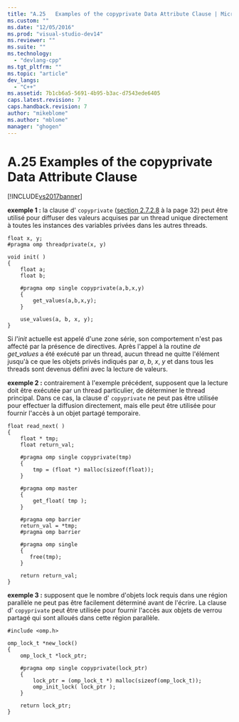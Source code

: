 ```yaml
---
title: "A.25   Examples of the copyprivate Data Attribute Clause | Microsoft Docs"
ms.custom: ""
ms.date: "12/05/2016"
ms.prod: "visual-studio-dev14"
ms.reviewer: ""
ms.suite: ""
ms.technology: 
  - "devlang-cpp"
ms.tgt_pltfrm: ""
ms.topic: "article"
dev_langs: 
  - "C++"
ms.assetid: 7b1cb6a5-5691-4b95-b3ac-d7543ede6405
caps.latest.revision: 7
caps.handback.revision: 7
author: "mikeblome"
ms.author: "mblome"
manager: "ghogen"
---
```

# A.25   Examples of the copyprivate Data Attribute Clause
[!INCLUDE[vs2017banner](../../assembler/inline/includes/vs2017banner.md)]

**exemple 1 :** la clause d' `copyprivate` \([section 2.7.2.8](../../parallel/openmp/2-7-2-8-copyprivate.md) à la page 32\) peut être utilisé pour diffuser des valeurs acquises par un thread unique directement à toutes les instances des variables privées dans les autres threads.  
  
```  
float x, y;  
#pragma omp threadprivate(x, y)  
  
void init( )   
{  
    float a;  
    float b;  
  
    #pragma omp single copyprivate(a,b,x,y)  
    {  
        get_values(a,b,x,y);  
    }  
  
    use_values(a, b, x, y);  
}  
```  
  
 Si *l'init* actuelle est appelé d'une zone série, son comportement n'est pas affecté par la présence de directives.  Après l'appel à la routine *de get\_values* a été exécuté par un thread, aucun thread ne quitte l'élément jusqu'à ce que les objets privés indiqués par *a*, *b*, *x*, *y* et dans tous les threads sont devenus défini avec la lecture de valeurs.  
  
 **exemple 2 :** contrairement à l'exemple précédent, supposent que la lecture doit être exécutée par un thread particulier, de déterminer le thread principal.  Dans ce cas, la clause d' `copyprivate` ne peut pas être utilisée pour effectuer la diffusion directement, mais elle peut être utilisée pour fournir l'accès à un objet partagé temporaire.  
  
```  
float read_next( )   
{  
    float * tmp;  
    float return_val;  
  
    #pragma omp single copyprivate(tmp)  
    {  
        tmp = (float *) malloc(sizeof(float));  
    }  
  
    #pragma omp master  
    {  
        get_float( tmp );  
    }  
  
    #pragma omp barrier  
    return_val = *tmp;  
    #pragma omp barrier  
  
    #pragma omp single  
    {  
       free(tmp);  
    }  
  
    return return_val;  
}  
```  
  
 **exemple 3 :** supposent que le nombre d'objets lock requis dans une région parallèle ne peut pas être facilement déterminé avant de l'écrire.  La clause d' `copyprivate` peut être utilisée pour fournir l'accès aux objets de verrou partagé qui sont alloués dans cette région parallèle.  
  
```  
#include <omp.h>  
  
omp_lock_t *new_lock()  
{  
    omp_lock_t *lock_ptr;  
  
    #pragma omp single copyprivate(lock_ptr)  
    {  
        lock_ptr = (omp_lock_t *) malloc(sizeof(omp_lock_t));  
        omp_init_lock( lock_ptr );  
    }  
  
    return lock_ptr;  
}  
```